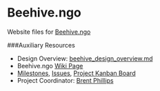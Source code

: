 # Beehive.ngo

Website files for [Beehive.ngo]()

###Auxiliary Resources

- Design Overview: [beehive_design_overview.md](https://github.com/BeehiveNGO/Auxiliary/blob/master/design_specifications/beehive_design_overview.md)
- Beehive.ngo [Wiki Page](https://github.com/BeehiveNGO/Beehive/wiki/Beehive.ngo)
- [Milestones](https://github.com/BeehiveNGO/Beehive/milestones), [Issues](https://github.com/BeehiveNGO/Beehive/issues), [Project Kanban Board](https://github.com/BeehiveNGO/Beehive/projects/1)
- Project Coordinator: [Brent Phillips](https://github.com/Brentophillips)

